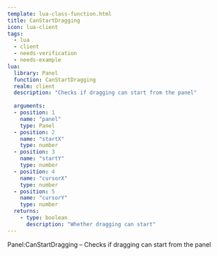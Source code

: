```yaml
---
template: lua-class-function.html
title: CanStartDragging
icon: lua-client
tags:
  - lua
  - client
  - needs-verification
  - needs-example
lua:
  library: Panel
  function: CanStartDragging
  realm: client
  description: "Checks if dragging can start from the panel"
  
  arguments:
  - position: 1
    name: "panel"
    type: Panel
  - position: 2
    name: "startX"
    type: number
  - position: 3
    name: "startY"
    type: number
  - position: 4
    name: "cursorX"
    type: number
  - position: 5
    name: "cursorY"
    type: number
  returns:
    - type: boolean
      description: "Whether dragging can start"
---
```


<div class="lua__search__keywords">
Panel:CanStartDragging &#x2013; Checks if dragging can start from the panel
</div>
